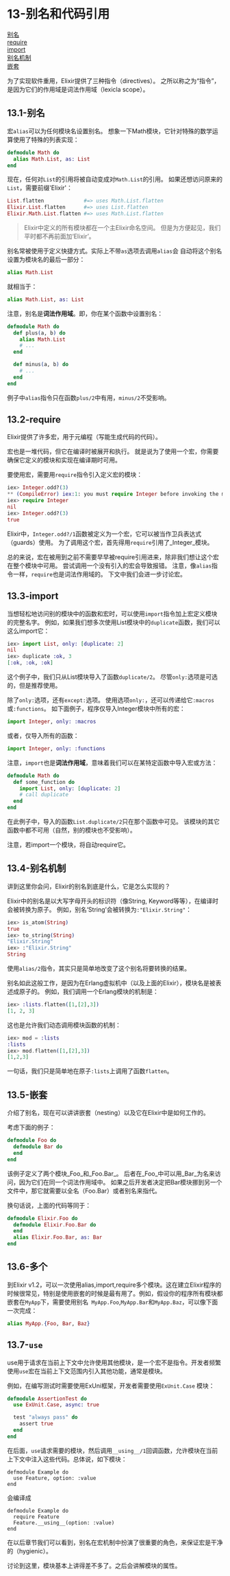 13-别名和代码引用
=================
[别名](#131-%E5%88%AB%E5%90%8D)    
[require](#132-require)    
[import](#133-import)    
[别名机制](#134-%E5%88%AB%E5%90%8D%E6%9C%BA%E5%88%B6)    
[嵌套](#135-%E5%B5%8C%E5%A5%97)   

为了实现软件重用，Elixir提供了三种指令（directives）。
之所以称之为“指令”，是因为它们的作用域是词法作用域（lexicla scope）。

## 13.1-别名
宏```alias```可以为任何模块名设置别名。
想象一下Math模块，它针对特殊的数学运算使用了特殊的列表实现：
```elixir
defmodule Math do
  alias Math.List, as: List
end
```   

现在，任何对```List```的引用将被自动变成对```Math.List```的引用。
如果还想访问原来的```List```，需要前缀'Elixir'：
```elixir
List.flatten             #=> uses Math.List.flatten
Elixir.List.flatten      #=> uses List.flatten
Elixir.Math.List.flatten #=> uses Math.List.flatten
```

>Elixir中定义的所有模块都在一个主Elixir命名空间。
但是为方便起见，我们平时都不再前面加‘Elixir’。

别名常被使用于定义快捷方式。实际上不带```as```选项去调用```alias```会
自动将这个别名设置为模块名的最后一部分：
```elixir
alias Math.List
```
就相当于：
```elixir
alias Math.List, as: List
```

注意，别名是**词法作用域**。即，你在某个函数中设置别名：
```elixir
defmodule Math do
  def plus(a, b) do
    alias Math.List
    # ...
  end

  def minus(a, b) do
    # ...
  end
end
```
例子中```alias```指令只在函数```plus/2```中有用，```minus/2```不受影响。

## 13.2-require
Elixir提供了许多宏，用于元编程（写能生成代码的代码）。

宏也是一堆代码，但它在编译时被展开和执行。
就是说为了使用一个宏，你需要确保它定义的模块和实现在编译期时可用。   

要使用宏，需要用```require```指令引入定义宏的模块：
```elixir
iex> Integer.odd?(3)
** (CompileError) iex:1: you must require Integer before invoking the macro Integer.odd?/1
iex> require Integer
nil
iex> Integer.odd?(3)
true
```

Elixir中，```Integer.odd?/1```函数被定义为一个宏，它可以被当作卫兵表达式（guards）使用。
为了调用这个宏，首先得用```require```引用了_Integer_模块。   

总的来说，宏在被用到之前不需要早早被require引用进来，除非我们想让这个宏在整个模块中可用。
尝试调用一个没有引入的宏会导致报错。
注意，像```alias```指令一样，```require```也是词法作用域的。
下文中我们会进一步讨论宏。

## 13.3-import
当想轻松地访问别的模块中的函数和宏时，可以使用```import```指令加上宏定义模块的完整名字。
例如，如果我们想多次使用List模块中的```duplicate```函数，我们可以这么import它：
```elixir
iex> import List, only: [duplicate: 2]
nil
iex> duplicate :ok, 3
[:ok, :ok, :ok]
```

这个例子中，我们只从List模块导入了函数```duplicate/2```。
尽管```only:```选项是可选的，但是推荐使用。   

除了```only:```选项，还有```except:```选项。
使用选项```only:```，还可以传递给它```:macros```或```:functions```。
如下面例子，程序仅导入Integer模块中所有的宏：
```elixir
import Integer, only: :macros
```
或者，仅导入所有的函数：
```elixir
import Integer, only: :functions
```

注意，```import```也是**词法作用域**，意味着我们可以在某特定函数中导入宏或方法：
```elixir
defmodule Math do
  def some_function do
    import List, only: [duplicate: 2]
    # call duplicate
  end
end
```
在此例子中，导入的函数```List.duplicate/2```只在那个函数中可见。
该模块的其它函数中都不可用（自然，别的模块也不受影响）。

注意，若import一个模块，将自动require它。

## 13.4-别名机制
讲到这里你会问，Elixir的别名到底是什么，它是怎么实现的？   

Elixir中的别名是以大写字母开头的标识符（像String, Keyword等等），在编译时会被转换为原子。
例如，别名‘String’会被转换为```:"Elixir.String"```：
```elixir
iex> is_atom(String)
true
iex> to_string(String)
"Elixir.String"
iex> :"Elixir.String"
String
```

使用```alias/2```指令，其实只是简单地改变了这个别名将要转换的结果。

别名如此这般工作，是因为在Erlang虚拟机中（以及上面的Elixir），模块名是被表述成原子的。
例如，我们调用一个Erlang模块的机制是：
```elixir
iex> :lists.flatten([1,[2],3])
[1, 2, 3]
```

这也是允许我们动态调用模块函数的机制：
```elixir
iex> mod = :lists
:lists
iex> mod.flatten([1,[2],3])
[1,2,3]
```
一句话，我们只是简单地在原子```:lists```上调用了函数```flatten```。

## 13.5-嵌套
介绍了别名，现在可以讲讲嵌套（nesting）以及它在Elixir中是如何工作的。

考虑下面的例子：
```elixir
defmodule Foo do
  defmodule Bar do
  end
end
```
该例子定义了两个模块_Foo_和_Foo.Bar_。
后者在_Foo_中可以用_Bar_为名来访问，因为它们在同一个词法作用域中。
如果之后开发者决定把Bar模块挪到另一个文件中，那它就需要以全名（Foo.Bar）或者别名来指代。

换句话说，上面的代码等同于：
```elixir
defmodule Elixir.Foo do
  defmodule Elixir.Foo.Bar do
  end
  alias Elixir.Foo.Bar, as: Bar
end
```
## 13.6-多个
到Elixir v1.2，可以一次使用alias,import,require多个模块。这在建立Elixir程序的时候很常见，特别是使用嵌套的时候是最有用了。例如，假设你的程序所有模块都嵌套在```MyApp```下，需要使用别名``` MyApp.Foo```,```MyApp.Bar```和```MyApp.Baz```，可以像下面一次完成：

```elixir
alias MyApp.{Foo, Bar, Baz}
```
## 13.7-```use```

use用于请求在当前上下文中允许使用其他模块，是一个宏不是指令。开发者频繁使用```use```宏在当前上下文范围内引入其他功能，通常是模块。

例如，在编写测试时需要使用ExUni框架，开发者需要使用```ExUnit.Case``` 模块：
```elixir
defmodule AssertionTest do
  use ExUnit.Case, async: true

  test "always pass" do
    assert true
  end
end
```
在后面，```use```请求需要的模块，然后调用```__using__/1```回调函数，允许模块在当前上下文中注入这些代码。总体说，如下模块：
```exlixir
defmodule Example do
  use Feature, option: :value
end
```
会编译成
```exlixir
defmodule Example do
  require Feature
  Feature.__using__(option: :value)
end
```

在以后章节我们可以看到，别名在宏机制中扮演了很重要的角色，来保证宏是干净的（hygienic）。

讨论到这里，模块基本上讲得差不多了。之后会讲解模块的属性。
